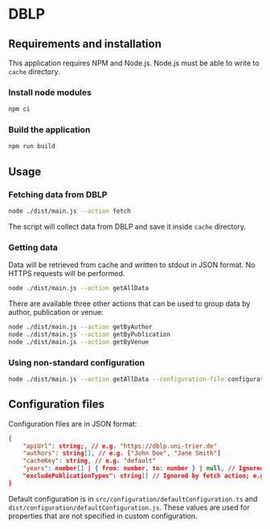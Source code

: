 # DBLP


## Requirements and installation
This application requires NPM and Node.js. Node.js must be able to write to `cache` directory.

### Install node modules
```sh
npm ci
```

### Build the application
```sh
npm run build
```


## Usage

### Fetching data from DBLP

```sh
node ./dist/main.js --action fetch
```

The script will collect data from DBLP and save it inside `cache` directory.

### Getting data
Data will be retrieved from cache and written to stdout in JSON format. No HTTPS requests will be performed.

```sh
node ./dist/main.js --action getAllData
```

There are available three other actions that can be used to group data by author, publication or venue:

```sh
node ./dist/main.js --action getByAuthor
node ./dist/main.js --action getByPublication
node ./dist/main.js --action getByVenue
```

### Using non-standard configuration
```sh
node ./dist/main.js --action getAllData --configuration-file configurations/without-informal.json
```

## Configuration files

Configuration files are in JSON format:
```json
{
    "apiUrl": string;, // e.g. "https://dblp.uni-trier.de"
    "authors": string[], // e.g. ["John Doe", "Jane Smith"]
    "cacheKey": string, // e.g. "default"
    "years": number[] | { from: number, to: number } | null, // Ignored by fetch action; e.g. [2015, 2016, 2020] or { "from": 2018, "to": 2021 }
    "excludePublicationTypes": string[] // Ignored by fetch action; e.g. ["Informal Publications"]
}
```
Default configuration is in `src/configuration/defaultConfiguration.ts` and `dist/configuration/defaultConfiguration.js`. These values are used for properties that are not specified in custom configuration.